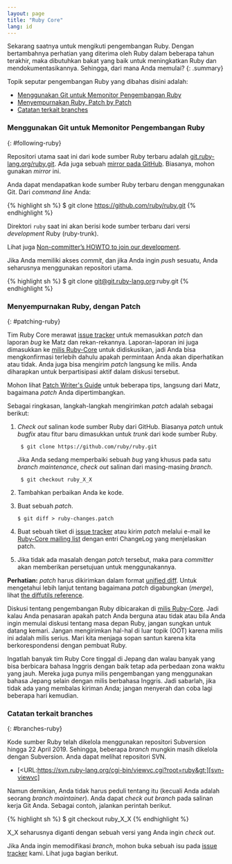 ```yaml
---
layout: page
title: "Ruby Core"
lang: id
---
```


Sekarang saatnya untuk mengikuti pengembangan Ruby. Dengan bertambahnya
perhatian yang diterima oleh Ruby dalam beberapa tahun terakhir, maka
dibutuhkan bakat yang baik untuk meningkatkan Ruby dan mendokumentasikannya.
Sehingga, dari mana Anda memulai?
{: .summary}

Topik seputar pengembangan Ruby yang dibahas disini adalah:

* [Menggunakan Git untuk Memonitor Pengembangan Ruby](#following-ruby)
* [Menyempurnakan Ruby, Patch by Patch](#patching-ruby)
* [Catatan terkait branches](#branches-ruby)

### Menggunakan Git untuk Memonitor Pengembangan Ruby
{: #following-ruby}

Repositori utama saat ini dari kode sumber Ruby terbaru adalah
[git.ruby-lang.org/ruby.git][gitrlo].
Ada juga sebuah [mirror pada GitHub][7]. Biasanya, mohon gunakan *mirror* ini.

Anda dapat mendapatkan kode sumber Ruby terbaru dengan menggunakan Git.
Dari *command line* Anda:

{% highlight sh %}
$ git clone https://github.com/ruby/ruby.git
{% endhighlight %}

Direktori `ruby` saat ini akan berisi kode sumber terbaru dari versi
*development* Ruby (ruby-trunk).

Lihat juga [Non-committer’s HOWTO to join our development][noncommitterhowto].

Jika Anda memiliki akses *commit*, dan jika Anda ingin *push* sesuatu,
Anda seharusnya menggunakan repositori utama.

{% highlight sh %}
$ git clone git@git.ruby-lang.org:ruby.git
{% endhighlight %}

### Menyempurnakan Ruby, dengan Patch
{: #patching-ruby}

Tim Ruby Core merawat [issue tracker][10] untuk memasukkan *patch* dan laporan
*bug* ke Matz dan rekan-rekannya. Laporan-laporan ini juga dimasukkan ke
[milis Ruby-Core][mailing-lists] untuk didiskusikan, jadi Anda bisa
mengkonfirmasi terlebih dahulu apakah permintaan Anda akan diperhatikan atau
tidak. Anda juga bisa mengirim *patch* langsung ke milis. Anda diharapkan
untuk berpartisipasi aktif dalam diskusi tersebut.

Mohon lihat [Patch Writer's Guide][writing-patches] untuk beberapa tips,
langsung dari Matz, bagaimana *patch* Anda dipertimbangkan.

Sebagai ringkasan, langkah-langkah mengirimkan *patch* adalah sebagai
berikut:

1. *Check out* salinan kode sumber Ruby dari GitHub.
   Biasanya *patch* untuk *bugfix* atau fitur baru dimasukkan
   untuk *trunk* dari kode sumber Ruby.

        $ git clone https://github.com/ruby/ruby.git

   Jika Anda sedang memperbaiki sebuah *bug* yang khusus pada satu *branch
   maintenance*, *check out* salinan dari masing-masing *branch*.

        $ git checkout ruby_X_X

2.  Tambahkan perbaikan Anda ke kode.

3.  Buat sebuah *patch*.

        $ git diff > ruby-changes.patch

4.  Buat sebuah tiket di [issue tracker][10] atau kirim *patch* melalui e-mail
    ke [Ruby-Core mailing list][mailing-lists] dengan entri ChangeLog yang
    menjelaskan patch.

5.  Jika tidak ada masalah dengan *patch* tersebut, maka para *committer* akan
    memberikan persetujuan untuk menggunakannya.

**Perhatian:** *patch* harus dikirimkan dalam format [unified diff][12].
Untuk mengetahui lebih lanjut tentang bagaimana *patch* digabungkan
(*merge*), lihat [the diffutils reference][13].

Diskusi tentang pengembangan Ruby dibicarakan di
[milis Ruby-Core][mailing-lists]. Jadi kalau Anda penasaran
apakah patch Anda berguna atau tidak atau bila Anda ingin
memulai diskusi tentang masa depan Ruby, jangan sungkan untuk datang
kemari. Jangan mengirimkan hal-hal di luar topik (OOT) karena milis ini
adalah milis serius. Mari kita menjaga sopan santun karena kita
berkorespondensi dengan pembuat Ruby.

Ingatlah banyak tim Ruby Core tinggal di Jepang dan walau banyak yang
bisa berbicara bahasa Inggris dengan baik tetap ada perbedaan zona waktu
yang jauh. Mereka juga punya milis pengembangan yang menggunakan bahasa
Jepang selain dengan milis berbahasa Inggris. Jadi sabarlah, jika tidak
ada yang membalas kiriman Anda; jangan menyerah dan coba lagi beberapa
hari kemudian.


### Catatan terkait branches
{: #branches-ruby}

Kode sumber Ruby telah dikelola menggunakan repositori Subversion hingga
22 April 2019.
Sehingga, beberapa *branch* mungkin masih dikelola dengan Subversion.
Anda dapat melihat repositori SVN.

* [&lt;URL:https://svn.ruby-lang.org/cgi-bin/viewvc.cgi?root=ruby&gt;][svn-viewvc]

Namun demikian, Anda tidak harus peduli tentang itu (kecuali Anda adalah
seorang *branch maintainer*).
Anda dapat *check out branch* pada salinan kerja Git Anda.
Sebagai contoh, jalankan perintah berikut.

{% highlight sh %}
$ git checkout ruby_X_X
{% endhighlight %}

X_X seharusnya diganti dengan sebuah versi yang Anda ingin *check out*.

Jika Anda ingin memodifikasi *branch*, mohon buka sebuah isu pada [issue tracker][10] kami.
Lihat juga bagian berikut.

[gitrlo]: https://git.ruby-lang.org/ruby.git
[mailing-lists]: /en/community/mailing-lists/
[writing-patches]: /en/community/ruby-core/writing-patches/
[noncommitterhowto]: https://github.com/shyouhei/ruby/wiki/noncommitterhowto
[svn-viewvc]: https://svn.ruby-lang.org/cgi-bin/viewvc.cgi?root=ruby
[7]: https://github.com/ruby/ruby
[10]: https://bugs.ruby-lang.org/
[12]: http://www.gnu.org/software/diffutils/manual/html_node/Unified-Format.html
[13]: http://www.gnu.org/software/diffutils/manual/html_node/Merging-with-patch.html#Merging%20with%20patch
